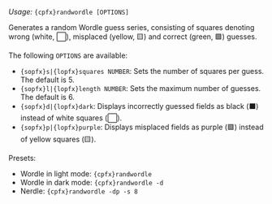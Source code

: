 *Usage:* `{cpfx}randwordle [OPTIONS]`

Generates a random Wordle guess series, consisting of squares denoting wrong (white, ⬜), misplaced (yellow, 🟨) and correct (green, 🟩) guesses.

The following `OPTIONS` are available:

* `{sopfx}s|{lopfx}squares NUMBER`: Sets the number of squares per guess. The default is 5.
* `{sopfx}l|{lopfx}length NUMBER`: Sets the maximum number of guesses. The default is 6.
* `{sopfx}d|{lopfx}dark`: Displays incorrectly guessed fields as black (⬛) instead of white squares (⬜).
* `{sopfx}p|{lopfx}purple`: Displays misplaced fields as purple (🟪) instead of yellow squares (🟨).

Presets:

* Wordle in light mode: `{cpfx}randwordle`
* Wordle in dark mode: `{cpfx}randwordle -d`
* Nerdle: `{cpfx}randwordle -dp -s 8`
